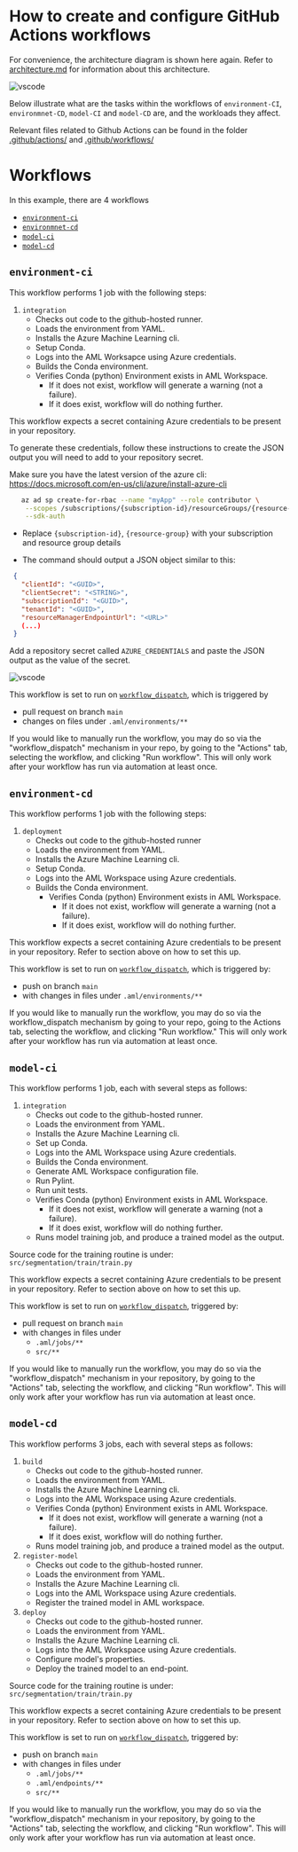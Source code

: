 # How to create and configure GitHub Actions workflows
For convenience, the architecture diagram is shown here again. Refer to [architecture.md](./architecure.md) for information about this architecture. 

![vscode](assets/architecture.drawio.png)

Below illustrate what are the tasks within the workflows of `environment-CI`, `environmnet-CD`, `model-CI` and `model-CD` are, and the workloads they affect. 

Relevant files related to Github Actions can be found in the folder [.github/actions/](../.github/actions/) and [.github/workflows/](../.github/workflows/)

# Workflows

In this example, there are 4 workflows
- [`environment-ci`](./configuring-workflows.md/#environment-ci-workflow)
- [`environmnet-cd`](./configuring-workflows.md/#environment-cd-workflow)
- [`model-ci`](./configuring-workflows.md/#model-ci-workflow)
- [`model-cd`](./configuring-workflows.md/#model-cd-workflow)

## `environment-ci`

This workflow performs 1 job with the following steps:
1. `integration`
    - Checks out code to the github-hosted runner.
    - Loads the environment from YAML. 
    - Installs the Azure Machine Learning cli.
    - Setup Conda.
    - Logs into the AML Worksapce using Azure credentials.
    - Builds the Conda environment.
    - Verifies Conda (python) Environment exists in AML Workspace.
      - If it does not exist, workflow will generate a warning (not a failure).
      - If it does exist, workflow will do nothing further.

This workflow expects a secret containing Azure credentials to be present in your repository.

To generate these credentials, follow these instructions to create the JSON output you will need to add to your repository secret.

Make sure you have the latest version of the azure cli: https://docs.microsoft.com/en-us/cli/azure/install-azure-cli

```bash
   az ad sp create-for-rbac --name "myApp" --role contributor \
    --scopes /subscriptions/{subscription-id}/resourceGroups/{resource-group} \
    --sdk-auth
```

  * Replace `{subscription-id}`, `{resource-group}` with your subscription and resource group details

  * The command should output a JSON object similar to this:

 ```json
  {
    "clientId": "<GUID>",
    "clientSecret": "<STRING>",
    "subscriptionId": "<GUID>",
    "tenantId": "<GUID>",
    "resourceManagerEndpointUrl": "<URL>"
    (...)
  }
  ```
  

Add a repository secret called `AZURE_CREDENTIALS` and paste the JSON output as the value of the secret.

![vscode](assets/repo-secret.png)

This workflow is set to run on [`workflow_dispatch`](https://github.blog/changelog/2020-07-06-github-actions-manual-triggers-with-workflow_dispatch/), which is triggered by
- pull request on branch `main`
- changes on files under `.aml/environments/**`

If you would like to manually run the workflow, you may do so via the "workflow_dispatch" mechanism in your repo,
by going to the "Actions" tab, selecting the workflow, and clicking "Run workflow". This will only work after your workflow has run via automation at least once.

## `environment-cd`

This workflow performs 1 job with the following steps:

1. `deployment`
    - Checks out code to the github-hosted runner
    - Loads the environment from YAML. 
    - Installs the Azure Machine Learning cli.
    - Setup Conda.
    - Logs into the AML Workspace using Azure credentials.
    - Builds the Conda environment.
      - Verifies Conda (python) Environment exists in AML Workspace.
        - If it does not exist, workflow will generate a warning (not a failure).
        - If it does exist, workflow will do nothing further.

This workflow expects a secret containing Azure credentials to be present in your repository. Refer to section above on how to set this up.

This workflow is set to run on [`workflow_dispatch`](https://github.blog/changelog/2020-07-06-github-actions-manual-triggers-with-workflow_dispatch/), which is triggered by:

- push on branch `main`
- with changes in files under `.aml/environments/**`

If you would like to manually run the workflow, you may do so via the workflow_dispatch mechanism by going to your repo,
going to the Actions tab, selecting the workflow, and clicking "Run workflow." This will only work after your workflow has run via automation at least once.

## `model-ci`

This workflow performs 1 job, each with several steps as follows: 
1. `integration`
    - Checks out code to the github-hosted runner.
    - Loads the environment from YAML. 
    - Installs the Azure Machine Learning cli.
    - Set up Conda.
    - Logs into the AML Workspace using Azure credentials.
    - Builds the Conda environment.
    - Generate AML Workspace configuration file.
    - Run Pylint.
    - Run unit tests.
    - Verifies Conda (python) Environment exists in AML Workspace.
      - If it does not exist, workflow will generate a warning (not a failure).
      - If it does exist, workflow will do nothing further.
    - Runs model training job, and produce a trained model as the output.

Source code for the training routine is under: `src/segmentation/train/train.py`

This workflow expects a secret containing Azure credentials to be present in your repository. Refer to section above on how to set this up.

This workflow is set to run on [`workflow_dispatch`](https://github.blog/changelog/2020-07-06-github-actions-manual-triggers-with-workflow_dispatch/), triggered by:

- pull request on branch `main`
- with changes in files under
    - `.aml/jobs/**`
    - `src/**`

If you would like to manually run the workflow, you may do so via the "workflow_dispatch" mechanism in your repository, by going to the "Actions" tab, selecting the workflow, and clicking "Run workflow". This will only work after your workflow has run via automation at least once.

## `model-cd`

This workflow performs 3 jobs, each with several steps as follows: 
1. `build`
    - Checks out code to the github-hosted runner.
    - Loads the environment from YAML. 
    - Installs the Azure Machine Learning cli.
    - Logs into the AML Workspace using Azure credentials.
    - Verifies Conda (python) Environment exists in AML Workspace.
      - If it does not exist, workflow will generate a warning (not a failure).
      - If it does exist, workflow will do nothing further.
    - Runs model training job, and produce a trained model as the output.
2. `register-model`
    - Checks out code to the github-hosted runner.
    - Loads the environment from YAML. 
    - Installs the Azure Machine Learning cli.
    - Logs into the AML Workspace using Azure credentials.
    - Register the trained model in AML workspace.
3. `deploy`
    - Checks out code to the github-hosted runner.
    - Loads the environment from YAML. 
    - Installs the Azure Machine Learning cli.
    - Logs into the AML Workspace using Azure credentials.
    - Configure model's properties.
    - Deploy the trained model to an end-point.

Source code for the training routine is under: `src/segmentation/train/train.py`

This workflow expects a secret containing Azure credentials to be present in your repository. Refer to section above on how to set this up.

This workflow is set to run on [`workflow_dispatch`](https://github.blog/changelog/2020-07-06-github-actions-manual-triggers-with-workflow_dispatch/), triggered by:

- push on branch `main`
- with changes in files under
  - `.aml/jobs/**`
  - `.aml/endpoints/**`
  - `src/**`

If you would like to manually run the workflow, you may do so via the "workflow_dispatch" mechanism in your repository, by going to the "Actions" tab, selecting the workflow, and clicking "Run workflow". This will only work after your workflow has run via automation at least once.